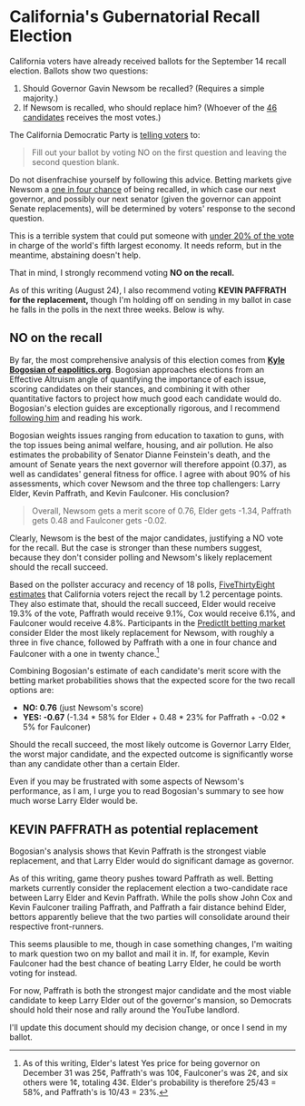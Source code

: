 # California's Gubernatorial Recall Election

California voters have already received ballots for the September 14 recall election.
Ballots show two questions:
1. Should Governor Gavin Newsom be recalled? (Requires a simple majority.)
2. If Newsom is recalled, who should replace him? (Whoever of the [46 candidates](https://calmatters.org/explainers/newsom-recall-candidates/) receives the most votes.)

The California Democratic Party is [telling voters](https://cadem.org/how-to-vote-on-the-recall-election/) to:
>Fill out your ballot by voting NO on the first question and leaving the second question blank.

Do not disenfrachise yourself by following this advice.
Betting markets give Newsom a [one in four chance](https://www.predictit.org/markets/detail/7189/Will-Gavin-Newsom-be-recalled-in-2021) of being recalled, in which case our next governor, and possibly our next senator (given the governor can appoint Senate replacements), will be determined by voters' response to the second question.

This is a terrible system that could put someone with [under 20% of the vote](https://projects.fivethirtyeight.com/california-recall-polls/) in charge of the world's fifth largest economy.
It needs reform, but in the meantime, abstaining doesn't help.

That in mind, I strongly recommend voting **NO on the recall.**

As of this writing (August 24), I also recommend voting **KEVIN PAFFRATH for the replacement,** though I'm holding off on sending in my ballot in case he falls in the polls in the next three weeks.
Below is why.

## NO on the recall

By far, the most comprehensive analysis of this election comes from [**Kyle Bogosian of eapolitics.org**](https://eapolitics.org/californiarecall2021.html).
Bogosian approaches elections from an Effective Altruism angle of quantifying the importance of each issue, scoring candidates on their stances, and combining it with other quantitative factors to project how much good each candidate would do.
Bogosian's election guides are exceptionally rigorous, and I recommend [following him](http://twitter.com/kylebogosian) and reading his work.

Bogosian weights issues ranging from education to taxation to guns, with the top issues being animal welfare, housing, and air pollution.
He also estimates the probability of Senator Dianne Feinstein's death, and the amount of Senate years the next governor will therefore appoint (0.37), as well as candidates' general fitness for office.
I agree with about 90% of his assessments, which cover Newsom and the three top challengers: Larry Elder, Kevin Paffrath, and Kevin Faulconer.
His conclusion?
>Overall, Newsom gets a merit score of 0.76, Elder gets -1.34, Paffrath gets 0.48 and Faulconer gets -0.02.

Clearly, Newsom is the best of the major candidates, justifying a NO vote for the recall.
But the case is stronger than these numbers suggest, because they don't consider polling and Newsom's likely replacement should the recall succeed.

Based on the pollster accuracy and recency of 18 polls, [FiveThirtyEight estimates](https://projects.fivethirtyeight.com/california-recall-polls/) that California voters reject the recall by 1.2 percentage points.
They also estimate that, should the recall succeed, Elder would receive 19.3% of the vote, Paffrath would receive 9.1%, Cox would receive 6.1%, and Faulconer would receive 4.8%.
Participants in the [PredictIt betting market](https://www.predictit.org/markets/detail/7214/Who-will-be-the-governor-of-California-on-Dec-31) consider Elder the most likely replacement for Newsom, with roughly a three in five chance, followed by Paffrath with a one in four chance and Faulconer with a one in twenty chance.[^betting]

[^betting]: As of this writing, Elder's latest Yes price for being governor on December 31 was 25¢, Paffrath's was 10¢, Faulconer's was 2¢, and six others were 1¢, totaling 43¢. Elder's probability is therefore 25/43 = 58%, and Paffrath's is 10/43 = 23%.

Combining Bogosian's estimate of each candidate's merit score with the betting market probabilities shows that the expected score for the two recall options are:
* **NO: 0.76** (just Newsom's score)
* **YES: -0.67** (-1.34 * 58% for Elder + 0.48 * 23% for Paffrath + -0.02 * 5% for Faulconer)

Should the recall succeed, the most likely outcome is Governor Larry Elder, the worst major candidate, and the expected outcome is significantly worse than any candidate other than a certain Elder.

Even if you may be frustrated with some aspects of Newsom's performance, as I am, I urge you to read Bogosian's summary to see how much worse Larry Elder would be.

## KEVIN PAFFRATH as potential replacement

Bogosian's analysis shows that Kevin Paffrath is the strongest viable replacement, and that Larry Elder would do significant damage as governor.

As of this writing, game theory pushes toward Paffrath as well.
Betting markets currently consider the replacement election a two-candidate race between Larry Elder and Kevin Paffrath.
While the polls show John Cox and Kevin Faulconer trailing Paffrath, and Paffrath a fair distance behind Elder, bettors apparently believe that the two parties will consolidate around their respective front-runners.

This seems plausible to me, though in case something changes, I'm waiting to mark question two on my ballot and mail it in.
If, for example, Kevin Faulconer had the best chance of beating Larry Elder, he could be worth voting for instead.

For now, Paffrath is both the strongest major candidate and the most viable candidate to keep Larry Elder out of the governor's mansion, so Democrats should hold their nose and rally around the YouTube landlord.

I'll update this document should my decision change, or once I send in my ballot.
